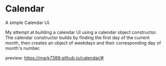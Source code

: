 # Calendar
A simple Calendar UI.

My attempt at building a calendar UI using a calendar object constructor.
The calendar constructor builds by finding the first day of the current month, then creates an object of weekdays and their corresponding 
day of month's number.

preview:
https://mark7389.github.io/calendar/#



